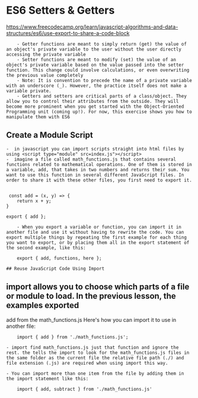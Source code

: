 # ES6 Setters & Getters 

https://www.freecodecamp.org/learn/javascript-algorithms-and-data-structures/es6/use-export-to-share-a-code-block

		- Getter functions are meant to simply return (get) the value of an object's private variable to the user without the user directly accessing the private variable
		- Setter functions are meant to modify (set) the value of an object's private variable based on the value passed into the setter function. This change could involve calculations, or even overwriting the previous value completely
		- Note: It is convention to precede the name of a private variable with an underscore (_). However, the practice itself does not make a variable private. 
		- Getters and setters are critical parts of a class/object. They allow you to control their attributes from the outside. They will become more prominent when you get started with the Object-Oriented Programming unit (coming up!). For now, this exercise shows you how to manipulate them with ES6


## Create a Module Script                                                                                                                                    
	-  in javascript you can import scripts straight into html files by using <script type="module" src=index.js"></script>
	-  imagine a file called math_functions.js that contains several functions related to mathematical operations. One of them is stored in a variable, add, that takes in two numbers and returns their sum. You want to use this function in several different JavaScript files. In order to share it with these other files, you first need to export it. 
	

     const add = (x, y) => {
		return x + y;
	}

	export { add };

		- When you export a variable or function, you can import it in another file and use it without having to rewrite the code. You can export multiple things by repeating the first example for each thing you want to export, or by placing them all in the export statement of the second example, like this:

		export { add, functions, here };
 
    ## Reuse JavaScript Code Using Import

	
## import allows you to choose which parts of a file or module to load. In the previous lesson, the examples exported
add from the math_functions.js Here's how you can import it to use in another file:

		import { add } from './math_functions.js';

	- import find math_functions.js just that function and ignore the rest. the tells the import to look for the math_functions.js files in the same folder as the current file the relative file path (./) and file extension (.js) are required when using import this way.
	
	- You can import more than one item from the file by adding them in the import statement like this:                           
		
		import { add, subtract } from './math_functions.js'
		
		
		
